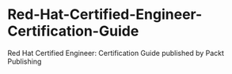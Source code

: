 # Red-Hat-Certified-Engineer-Certification-Guide
Red Hat Certified Engineer: Certification Guide published by Packt Publishing
